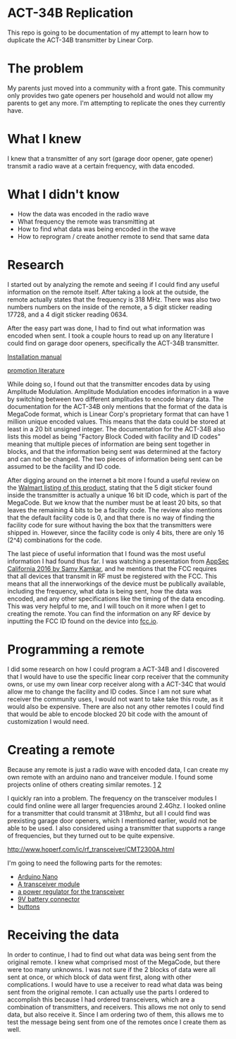 # ACT-34B Replication
This repo is going to be documentation of my attempt to learn how to duplicate the ACT-34B transmitter by Linear Corp.

# The problem
My parents just moved into a community with a front gate. This community only provides two gate openers per household and would not allow my parents to get any more. I'm attempting to replicate the ones they currently have.

# What I knew
I knew that a transmitter of any sort (garage door opener, gate opener) transmit a radio wave at a certain frequency, with data encoded.

# What I didn't know
 - How the data was encoded in the radio wave
 - What frequency the remote was transmitting at
 - How to find what data was being encoded in the wave
 - How to reprogram / create another remote to send that same data

# Research
I started out by analyzing the remote and seeing if I could find any useful information on the remote itself.
After taking a look at the outside, the remote actually states that the frequency is 318 MHz. There was also two numbers numbers on the inside of the remote, 
a 5 digit sticker reading 17728, and a 4 digit sticker reading 0634.

After the easy part was done, I had to find out what information was encoded when sent.
I took a couple hours to read up on any literature I could find on garage door openers, specifically the ACT-34B transmitter.

[Installation manual](https://www.linearproaccess.com/wp-content/uploads/ACT-31B_ACT-34B.pdf)

[promotion literature](https://www.linearproaccess.com/wp-content/uploads/ACT_Family_Compatibility_of_TRANSPROX.pdf)

While doing so, I found out that the transmitter encodes data by using Amplitude Modulation.
Amplitude Modulation encodes information in a wave by switching between two different amplitudes to encode binary data.
The documentation for the ACT-34B only mentions that the format of the data is MegaCode format, which is Linear Corp's proprietary format that can have 1 million unique encoded values. This means that the data could be stored at least in a 20 bit unsigned integer. The documentation for the ACT-34B also lists this model as being "Factory Block Coded with facility and ID codes" meaning that multiple pieces of information are being sent together in blocks, and that the information being sent was determined at the factory and can not be changed. The two pieces of information being sent can be assumed to be the facility and ID code.

After digging around on the internet a bit more I found a useful review on the [Walmart listing of this product](https://www.walmart.com/ip/MegaCode-ACT-34B-Keyfob-Transmitter/170976222), stating that the 5 digit sticker found inside the transmitter is actually a unique 16 bit ID code, which is part of the MegaCode. But we know that the number must be at least 20 bits, so that leaves the remaining 4 bits to be a facility code. The review also mentions that the default facility code is 0, and that there is no way of finding the facility code for sure without having the box that the transmitters were shipped in. However, since the facility code is only 4 bits, there are only 16 (2^4) combinations for the code.

The last piece of useful information that I found was the most useful information I had found thus far. I was watching a presentation from [AppSec California 2016 by Samy Kamkar](https://www.youtube.com/watch?v=1RipwqJG50c), and he mentions that the FCC requires that all devices that transmit in RF must be registered with the FCC. This means that all the innerworkings of the device must be publically available, including the frequency, what data is being sent, how the data was encoded, and any other specifications like the timing of the data encoding. This was very helpful to me, and I will touch on it more when I get to creating the remote. You can find the information on any RF device by inputting the FCC ID found on the device into [fcc.io](https://fcc.io).

# Programming a remote
I did some research on how I could program a ACT-34B and I discovered that I would have to use the specific linear corp receiver that the community owns, or use my own linear corp receiver along with a ACT-34C that would allow me to change the facility and ID codes. Since I am not sure what receiver the community uses, I would not want to take take this route, as it would also be expensive. There are also not any other remotes I could find that would be able to encode blocked 20 bit code with the amount of customization I would need.

# Creating a remote
Because any remote is just a radio wave with encoded data, I can create my own remote with an arduino nano and tranceiver module. I found some projects online of others creating similar remotes. [1](https://www.youtube.com/watch?v=-BDCmwNssiw) [2](https://www.youtube.com/watch?v=I6TKGMbHcfo)

I quickly ran into a problem. The frequency on the transceiver modules I could find online were all larger frequencies around 2.4Ghz. I looked online for a transmitter that could transmit at 318mhz, but all I could find was prexisting garage door openers, which I mentioned earlier, would not be able to be used. I also considered using a transmitter that supports a range of frequencies, but they turned out to be quite expensive. 

http://www.hoperf.com/ic/rf_transceiver/CMT2300A.html

I'm going to need the following parts for the remotes:
 - [Arduino Nano](https://www.amazon.com/LAFVIN-Board-ATmega328P-Micro-Controller-Arduino/dp/B07G99NNXL/ref=sr_1_6?dchild=1&keywords=arduino+nano&qid=1608851423&sr=8-6)
 - [A transceiver module]()
 - [a power regulator for the transceiver]()
 - [9V battery connector](https://www.banggood.com/5Pcs-175mm-9V-T-Type-I-Type-Battery-Buckle-Connector-Snap-Clip-Lead-Cable-p-1313739.html?utm_source=google&utm_medium=organic&utm_content=-&utm_campaign=none_pps_copy&_branch_match_id=853025810499564735&cur_warehouse=CN&ID=554248)
 - [buttons](https://www.amazon.com/Gikfun-12x12x7-3-Tactile-Momentary-Arduino/dp/B01E38OS7K/ref=sr_1_6?dchild=1&keywords=tactile+buttons&qid=1608856496&sr=8-6)
 
# Receiving the data
In order to continue, I had to find out what data was being sent from the original remote. I knew what comprised most of the MegaCode, but there were too many unknowns. I was not sure if the 2 blocks of data were all sent at once, or which block of data went first, along with other complications. I would have to use a receiver to read what data was being sent from the original remote. I can actually use the parts I ordered to accomplish this because I had ordered transceivers, which are a combination of transmitters, and receivers. This allows me not only to send data, but also receive it. Since I am ordering two of them, this allows me to test the message being sent from one of the remotes once I create them as well.
